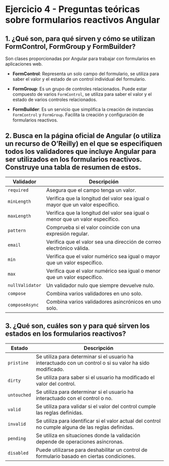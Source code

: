 # Ejercicio 4 - Preguntas teóricas sobre formularios reactivos Angular 

## 1. ¿Qué son, para qué sirven y cómo se utilizan FormControl, FormGroup y FormBuilder?
Son clases proporcionadas por Angular para trabajar con formularios en aplicaciones web. 
* **FormControl**: Representa un solo campo del formulario, se utiliza para saber el valor y el estado de un control individual del formulario.

* **FormGroup**: Es un grupo de controles relacionados. Puede estar compuesto de varios `FormControl`, se utiliza para saber el valor y el estado de varios controles relacionados.

* **FormBuilder**: Es un servicio que simplifica la creación de instancias `FormControl` y `FormGroup`. Facilita la creación y configuración de formularios reactivos.

## 2. Busca en la página oficial de Angular (o utiliza un recurso de O’Reilly) en el que se especifiquen todos los validadores que incluye Angular para ser utilizados en los formularios reactivos. Construye una tabla de resumen de estos.
| Validador               | Descripción                                             |
|-------------------------|---------------------------------------------------------|
| `required`   | Asegura que el campo tenga un valor.                    |
| `minLength`   | Verifica que la longitud del valor sea igual o mayor que un valor específico. |
| `maxLength`   | Verifica que la longitud del valor sea igual o menor que un valor específico. |
| `pattern`     | Comprueba si el valor coincide con una expresión regular. |
| `email`       | Verifica que el valor sea una dirección de correo electrónico válida. |
| `min`         | Verifica que el valor numérico sea igual o mayor que un valor específico. |
| `max`         | Verifica que el valor numérico sea igual o menor que un valor específico. |
| `nullValidator`| Un validador nulo que siempre devuelve nulo.            |
| `compose`     | Combina varios validadores en uno solo.                 |
| `composeAsync`| Combina varios validadores asincrónicos en uno solo.    |

## 3. ¿Qué son, cuáles son y para qué sirven los estados en los formularios reactivos?
| Estado               | Descripción                                             |
|-------------------------|---------------------------------------------------------|
| `pristine`   |  Se utiliza para determinar si el usuario ha interactuado con un control o si su valor ha sido modificado.                    |
| `dirty`   | Se utiliza para saber si el usuario ha modificado el valor del control. |
| `untouched`   | Se utiliza para determinar si el usuario ha interactuado con el control o no. |
| `valid`     | Se utiliza para validar si el valor del control cumple las reglas definidas. |
| `invalid`       | Se utiliza para identificar si el valor actual del control no cumple alguna de las reglas definidas. |
| `pending`       | Se utiliza en situaciones donde la validación depende de operaciones asíncronas. |
| `disabled`       | Puede utilizarse para deshabilitar un control de formulario basado en ciertas condiciones. |